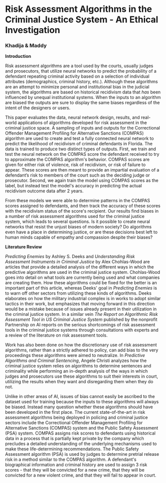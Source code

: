 # Risk Assessment Algorithms in the Criminal Justice System - An Ethical Investigation
### Khadija & Maddy


**Introduction**

Risk assessment algorithms are a tool used by the courts, usually judges and prosecutors, that utilize neural networks to predict the probability of a defendant repeating criminal activity based on a selection of individual attributes (demographics, criminal history, etc.). Although these algorithms are an attempt to minimize personal and institutional bias in the judicial system, the algorithms are based on historical recidivism data that *has* been influenced by unequal institutional systems. When the inputs to an algorithm are biased the outputs are sure to display the same biases regardless of the intent of the designers or users.

This paper evaluates the data, neural network design, results, and real-world applications of algorithms developed for risk assessment in the criminal justice space. A sampling of inputs and outputs for the Correctional Offender Management Profiling for Alternative Sanctions (COMPAS) algorithm are used to create and test a fully connected neural network to predict the likelihood of recidivism of criminal defendants in Florida. The data is trained to produce two distinct types of outputs. First, we train and test the neural network on the COMPAS score the defendant received to try to approximate the COMPAS algorithm's behavior. COMPAS scores are given for either risk of violence, risk of recidivism, or risk of failure to appear. These scores are then meant to provide an impartial evaluation of a defendant’s risk to members of the court such as the deciding judge or prosecutor. Second, we again train the model using COMPAS scores as the label, but instead test the model's accuracy in predicting the actual recidivism outcome data after 2 years. 

From these models we were able to determine patterns in the COMPAS scores assigned to defendants, and then track the accuracy of these scores with the recidivism status of the score's recipient. Our results find biases in a number of risk assessment algorithms used for the criminal justice system, which leads to several questions. Is it possible to create neural networks that resist the unjust biases of modern society? Do algorithms even have a place in determining justice, or are these decisions best left to human minds capable of empathy and compassion despite their biases?

**Literature Review**

*Predicting Enemies* by Ashley S. Deeks and *Understanding Risk Assessment Instruments in Criminal Justice* by Alex Chohlas-Wood are articles that provide a detailed analysis of the different ways in which the predictive algorithms are used in the criminal justice system. Chohlas-Wood goes into detail on what tools are currently being used and what companies are creating them. How these algorithms could be fixed for the better is an important part of this article, whereas Deeks' goal in *Predicting Enemies* is to warn off other sectors from utilizing these kinds of algorithms. Deeks elaborates on how the military industrial complex is in works to adopt similar tactics in their work, but emphasizes that moving forward in this direction would be a mistake because of issues already present in their utilization in the criminal justice system. In a similar vein *The Report on Algorithmic Risk Assessment Tool in US Criminal Justice System* published by the nonprofit Partnership on AI reports on the serious shortcomings of risk assessment tools in the criminal justice systems through consultations with experts and a review of the literature on risk assessment tools.

Work has also been done on how the discretionary use of risk assessment algorithms, rather than a strictly adhered to policy, can add bias to the very proceedings these algorithms were aimed to neutralize. In *Predictive Algorithms and Criminal Sentencing*, Angele Christi analyzes how the criminal justice system relies on algorithms to determine sentences and criminality while performing an in-depth analysis of the ways in which judges and prosecutors use these algorithms to suit their interests in court, utilizing the results when they want and disregarding them when they do not.

Unlike in other areas of AI, issues of bias cannot easily be ascribed to the dataset used for training because the inputs to these algorithms will always be biased. Instead many question whether these algorithms should have been developed in the first place. The current state-of-the-art in risk assessment algorithms being deployed in policing and criminal justice sectors include the Correctional Offender Management Profiling for Alternative Sanctions (COMPAS) system and the Public Safety Assessment (PSA) system. COMPAS assigns risk scores to defendants using historical data in a process that is partially kept private by the company which precludes a detailed understanding of the underlying mechanisms used to make these life-determining recommendations. The Public Safety Assessment algorithm (PSA) is used by judges to determine pretrial release risk in a method similar to the COMPAS algorithm. A defendant's biographical information and criminal history are used to assign 3 risk scores - that they will be convicted for a new crime, that they will be convicted for a new violent crime, and that they will fail to appear in court.







